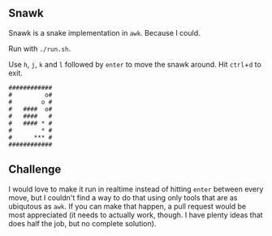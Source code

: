 Snawk
-----

Snawk is a snake implementation in `awk`. Because I could.

Run with `./run.sh`.

Use `h`, `j`, `k` and `l` followed by `enter` to move the snawk around. Hit
`ctrl`+`d` to exit.

    ############
    #         o#
    #        o #
    #   ####  o#
    #   ####   #
    #   #### * #
    #        * #
    #      *** #
    ############

Challenge
---------

I would love to make it run in realtime instead of hitting `enter` between
every move, but I couldn't find a way to do that using only tools that are as
ubiqutous as `awk`. If you can make that happen, a pull request would be most
appreciated (it needs to actually work, though. I have plenty ideas that does
half the job, but no complete solution).
